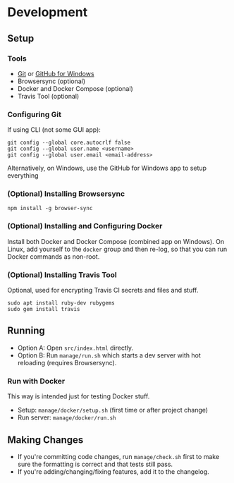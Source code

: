 # Development

## Setup

### Tools

* [Git](https://git-scm.com) or [GitHub for Windows](https://windows.github.com/)
* Browsersync (optional)
* Docker and Docker Compose (optional)
* Travis Tool (optional)

### Configuring Git

If using CLI (not some GUI app):
```
git config --global core.autocrlf false
git config --global user.name <username>
git config --global user.email <email-address>
```

Alternatively, on Windows, use the GitHub for Windows app to setup everything

### (Optional) Installing Browsersync

`npm install -g browser-sync`

### (Optional) Installing and Configuring Docker

Install both Docker and Docker Compose (combined app on Windows).
On Linux, add yourself to the `docker` group and then re-log, so that you can run Docker commands as non-root.

### (Optional) Installing Travis Tool

Optional, used for encrypting Travis CI secrets and files and stuff.
```
sudo apt install ruby-dev rubygems
sudo gem install travis
```

## Running

- Option A: Open `src/index.html` directly.
- Option B: Run `manage/run.sh` which starts a dev server with hot reloading (requires Browsersync).

### Run with Docker

This way is intended just for testing Docker stuff.

* Setup: `manage/docker/setup.sh` (first time or after project change)
* Run server: `manage/docker/run.sh`

## Making Changes

* If you're committing code changes, run `manage/check.sh` first to make sure the formatting is correct and that tests still pass.
* If you're adding/changing/fixing features, add it to the changelog.
